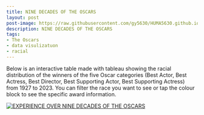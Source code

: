 ```yaml
---
title: NINE DECADES OF THE OSCARS
layout: post
post-image: https://raw.githubusercontent.com/gy5630/HUMA5630.github.io/master/assets/images/ninedecade.png
description: NINE DECADES OF THE OSCARS
tags:
- The Oscars
- data visulizatuon
- racial
---
```

Below is an interactive table made with tableau showing the racial distribution of the winners of the five Oscar categories (Best Actor, Best Actress, Best
Director, Best Supporting Actor, Best Supporting Actress) from 1927 to 2023. You can filter the race you want to see or tap the colour block to see the specific
award information.

<!DOCTYPE html>
<html>
  <head>
    <title>Racial Analysis for the Oscars</title>
  </head>
  <body>
    <div class='tableauPlaceholder' id='viz1682351170434' style='position: relative'>
      <noscript>
        <a href='#'>
          <img alt='EXPERIENCE OVER NINE DECADES OF THE OSCARS  ' 
               src='https:&#47;&#47;public.tableau.com&#47;static&#47;images&#47;Os&#47;Oscar_16823507897630&#47;4&#47;1_rss.png' style='border: none' />
        </a>
      </noscript>
      <object class='tableauViz'  style='display:none;'>
        <param name='host_url' value='https%3A%2F%2Fpublic.tableau.com%2F' /> 
        <param name='embed_code_version' value='3' /> 
        <param name='site_root' value='' />
        <param name='name' value='Oscar_16823507897630&#47;4' />
        <param name='tabs' value='no' />
        <param name='toolbar' value='yes' />
        <param name='static_image' 
               value='https:&#47;&#47;public.tableau.com&#47;static&#47;images&#47;Os&#47;Oscar_16823507897630&#47;4&#47;1.png' /> 
        <param name='animate_transition' value='yes' />
        <param name='display_static_image' value='yes' />
        <param name='display_spinner' value='yes' />
        <param name='display_overlay' value='yes' />
        <param name='display_count' value='yes' />
        <param name='language' value='zh-CN' />
      </object>
    </div>
    <script type='text/javascript'>                    
      var divElement = document.getElementById('viz1682351170434');                    
      var vizElement = divElement.getElementsByTagName('object')[0];                    
      vizElement.style.width='140%';vizElement.style.height=(divElement.offsetWidth*0.75)+'px';                    
      var scriptElement = document.createElement('script');                    
      scriptElement.src = 'https://public.tableau.com/javascripts/api/viz_v1.js';                    
      vizElement.parentNode.insertBefore(scriptElement, vizElement);                
    </script>
  </body>
</html>
